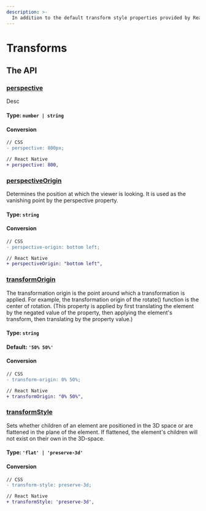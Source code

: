 ```yaml
---
description: >-
  In addition to the default transform style properties provided by React Native. React Native for web also provides the following.
---
```


# Transforms

## The API

### [perspective](https://developer.mozilla.org/en-US/docs/Web/CSS/perspective)

Desc

#### **Type:** `number | string`

#### Conversion

```diff
// CSS
- perspective: 800px;

// React Native
+ perspective: 800,
```

### [perspectiveOrigin](https://developer.mozilla.org/en-US/docs/Web/CSS/perspective-origin)

Determines the position at which the viewer is looking. It is used as the vanishing point by the perspective property.

#### **Type:** `string`

#### Conversion

```diff
// CSS
- perspective-origin: bottom left;

// React Native
+ perspectiveOrigin: "bottom left",
```

### [transformOrigin](https://developer.mozilla.org/en-US/docs/Web/CSS/transform-origin)

The transformation origin is the point around which a transformation is applied. For example, the transformation origin of the rotate() function is the center of rotation. (This property is applied by first translating the element by the negated value of the property, then applying the element's transform, then translating by the property value.)

#### **Type:** `string`

#### **Default:** `'50% 50%'`

#### Conversion

```diff
// CSS
- transform-origin: 0% 50%;

// React Native
+ transformOrigin: "0% 50%",
```

### [transformStyle](https://developer.mozilla.org/en-US/docs/Web/CSS/transform-style)

Sets whether children of an element are positioned in the 3D space or are flattened in the plane of the element. If flattened, the element's children will not exist on their own in the 3D-space.

#### **Type:** `'flat' | 'preserve-3d'`

#### Conversion

```diff
// CSS
- transform-style: preserve-3d;

// React Native
+ transformStyle: 'preserve-3d',
```
